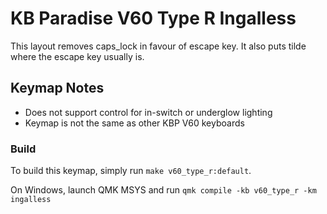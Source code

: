 # KB Paradise V60 Type R Ingalless

This layout removes caps_lock in favour of escape key.
It also puts tilde where the escape key usually is.

## Keymap Notes
- Does not support control for in-switch or underglow lighting
- Keymap is not the same as other KBP V60 keyboards


### Build
To build this keymap, simply run `make v60_type_r:default`.

On Windows, launch QMK MSYS and run `qmk compile -kb v60_type_r -km ingalless`
